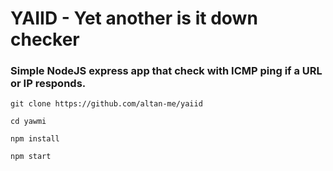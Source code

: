 # YAIID - Yet another is it down checker

### Simple NodeJS express app that check with ICMP ping if a URL or IP responds.

`git clone https://github.com/altan-me/yaiid`

`cd yawmi`

`npm install`

`npm start`
